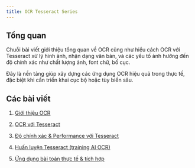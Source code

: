 ```yaml
---
title: OCR Tesseract Series
---
```


## Tổng quan

Chuỗi bài viết giới thiệu tổng quan về OCR cũng như hiểu cách OCR với Tesseract xử lý hình ảnh, nhận dạng văn bản, và các yếu tố ảnh hưởng đến độ chính xác như chất lượng ảnh, font chữ, bố cục.

Đây là nền tảng giúp xây dựng các ứng dụng OCR hiệu quả trong thực tế, đặc biệt khi cần triển khai cục bộ hoặc tùy biến sâu.

## Các bài viết

1. <a href="/vuepress-blog/blog-posts/ai/ocr-tong-quan.html" target="_blank">Giới thiệu OCR</a>

2. <a href="/vuepress-blog/blog-posts/ai/ocr-gioi-thieu-tesseract.html" target="_blank">OCR với Tesseract</a>

3. <a href="/vuepress-blog/blog-posts/ai/ocr-accuracy-perfomance.html" target="_blank">Độ chính xác & Performance với Tesseract</a>

4. <a href="/vuepress-blog/blog-posts/ai/ocr-training-tesseract.html" target="_blank">Huấn luyện Tesseract (training AI OCR)</a>

5. <a href="/vuepress-blog/blog-posts/ai/ocr-practical.html" target="_blank">Ứng dụng bài toán thực tế & tích hợp</a>
